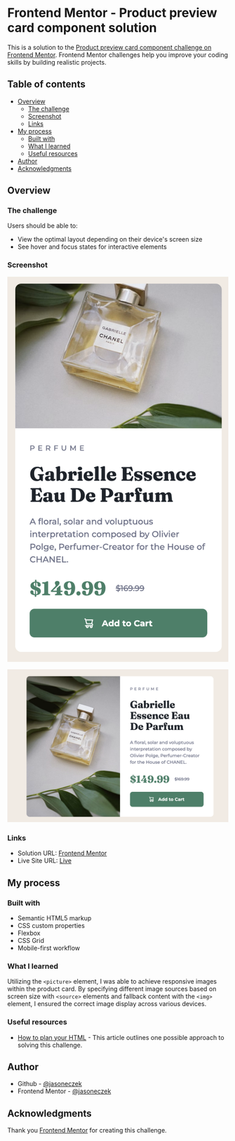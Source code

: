 # Frontend Mentor - Product preview card component solution

This is a solution to the [Product preview card component challenge on Frontend Mentor](https://www.frontendmentor.io/challenges/product-preview-card-component-GO7UmttRfa). Frontend Mentor challenges help you improve your coding skills by building realistic projects.

## Table of contents

- [Overview](#overview)
  - [The challenge](#the-challenge)
  - [Screenshot](#screenshot)
  - [Links](#links)
- [My process](#my-process)
  - [Built with](#built-with)
  - [What I learned](#what-i-learned)
  - [Useful resources](#useful-resources)
- [Author](#author)
- [Acknowledgments](#acknowledgments)

## Overview

### The challenge

Users should be able to:

- View the optimal layout depending on their device's screen size
- See hover and focus states for interactive elements

### Screenshot

![](assets/images/screenshot-mobile.png)

![](assets/images/screenshot-desktop.png)

### Links

- Solution URL: [Frontend Mentor](https://www.frontendmentor.io/solutions/product-preview-card-rQPUwtS_SV)
- Live Site URL: [Live](https://jasoneczek-prod-prev-card.netlify.app/)

## My process

### Built with

- Semantic HTML5 markup
- CSS custom properties
- Flexbox
- CSS Grid
- Mobile-first workflow

### What I learned

Utilizing the `<picture>` element, I was able to achieve responsive images within the product card. By specifying different image sources based on screen size with `<source>` elements and fallback content with the `<img>` element, I ensured the correct image display across various devices.

### Useful resources

- [How to plan your HTML](https://fedmentor.dev/posts/html-plan-product-preview/) - This article outlines one possible approach to solving this challenge.

## Author

- Github - [@jasoneczek](https://www.github.com/jasoneczek)
- Frontend Mentor - [@jasoneczek](https://www.frontendmentor.io/profile/jasoneczek)

## Acknowledgments

Thank you [Frontend Mentor](https://www.frontendmentor.io) for creating this challenge.
